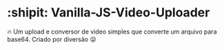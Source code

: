 # :shipit: Vanilla-JS-Video-Uploader
:fire: Um upload e conversor de video simples que converte um arquivo para base64. Criado por diversão :stuck_out_tongue_winking_eye:

